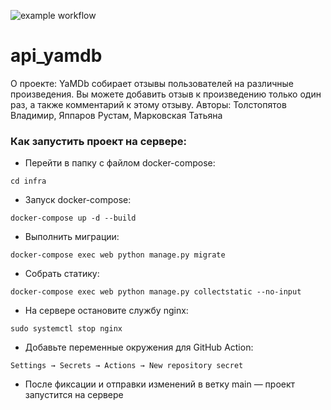 ![example workflow](https://github.com/vtolstopyatov/yamdb_final/actions/workflows/yamdb_workflow.yaml/badge.svg)
# api_yamdb

О проекте: YaMDb собирает отзывы пользователей на различные произведения. 
Вы можете добавить отзыв к произведению только один раз, а также комментарий к этому отзыву.
Авторы: Толстопятов Владимир, Яппаров Рустам, Марковская Татьяна

### Как запустить проект на сервере:

- Перейти в папку с файлом docker-compose:
```
cd infra
```
- Запуск docker-compose:
```
docker-compose up -d --build
```
- Выполнить миграции:
```
docker-compose exec web python manage.py migrate
```
- Собрать статику:
```
docker-compose exec web python manage.py collectstatic --no-input
```
- На сервере остановите службу nginx:
```
sudo systemctl stop nginx
```
- Добавьте переменные окружения для GitHub Action:
```
Settings → Secrets → Actions → New repository secret
```
- После фиксации и отправки изменений в ветку main — проект запустится на сервере